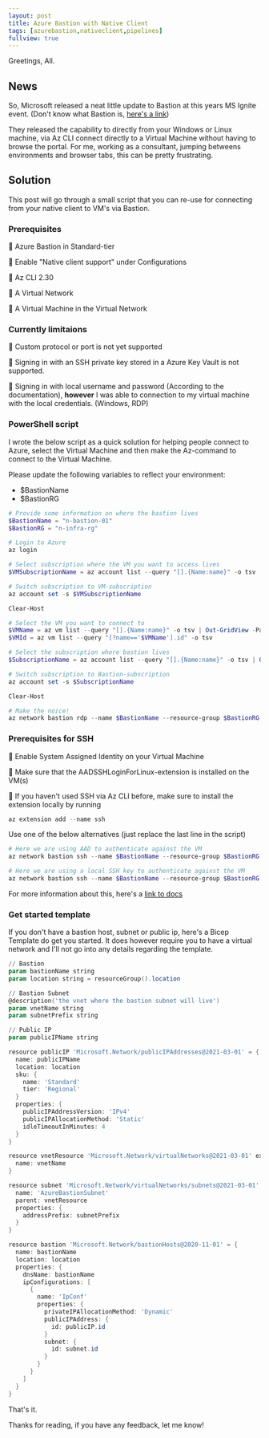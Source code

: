 ```yaml
---
layout: post
title: Azure Bastion with Native Client
tags: [azurebastion,nativeclient,pipelines]
fullview: true
---
```


Greetings, All.

## News

So, Microsoft released a neat little update to Bastion at this years MS Ignite event. (Don't know what Bastion is, [here's a link](https://docs.microsoft.com/en-us/azure/bastion/bastion-overview))

They released the capability to directly from your Windows or Linux machine, via Az CLI connect directly to a Virtual Machine without having to browse the portal.
For me, working as a consultant, jumping betweens environments and browser tabs, this can be pretty frustrating.

## Solution

This post will go through a small script that you can re-use for connecting from your native client to VM's via Bastion.

### Prerequisites

📌 Azure Bastion in Standard-tier

📌 Enable "Native client support" under Configurations

📌 Az CLI 2.30

📌 A Virtual Network

📌 A Virtual Machine in the Virtual Network

### Currently limitaions

📌 Custom protocol or port is not yet supported

📌 Signing in with an SSH private key stored in a Azure Key Vault is not supported.

📌 Signing in with local username and password (According to the documentation), **however** I was able to connection to my virtual machine with the local credentials. (Windows, RDP)

### PowerShell script

I wrote the below script as a quick solution for helping people connect to Azure, select the Virtual Machine and then make the Az-command to connect to the Virtual Machine.

Please update the following variables to reflect your environment:

* $BastionName
* $BastionRG

``` PowerShell
# Provide some information on where the bastion lives
$BastionName = "n-bastion-01"
$BastionRG = "n-infra-rg"

# Login to Azure
az login

# Select subscription where the VM you want to access lives
$VMSubscriptionName = az account list --query "[].{Name:name}" -o tsv | Out-GridView -PassThru -Title "Select the subscription where the VM you want to access lives"

# Switch subscription to VM-subscription
az account set -s $VMSubscriptionName

Clear-Host

# Select the VM you want to connect to
$VMName = az vm list --query "[].{Name:name}" -o tsv | Out-GridView -PassThru -Title "Select the VM you want to connect to"
$VMId = az vm list --query "[?name=='$VMName'].id" -o tsv

# Select the subscription where bastion lives
$SubscriptionName = az account list --query "[].{Name:name}" -o tsv | Out-GridView -PassThru -Title "Select the subscription where the Bastion host(s) lives"

# Switch subscription to Bastion-subscription
az account set -s $SubscriptionName

Clear-Host

# Make the noice!
az network bastion rdp --name $BastionName --resource-group $BastionRG --target-resource-id $VMId
```

### Prerequisites for SSH

📌 Enable System Assigned Identity on your Virtual Machine

📌 Make sure that the AADSSHLoginForLinux-extension is installed on the VM(s)

📌 If you haven't used SSH via Az CLI before, make sure to install the extension locally by running

``` PowerShell
az extension add --name ssh
```

Use one of the below alternatives (just replace the last line in the script)

``` PowerShell
# Here we are using AAD to authenticate against the VM
az network bastion ssh --name $BastionName --resource-group $BastionRG --target-resource-id $VMId --auth-type "AAD"
```

``` PowerShell
# Here we are using a local SSH key to authenticate against the VM
az network bastion ssh --name $BastionName --resource-group $BastionRG --target-resource-id $VMId --auth-type "ssh-key" --username "xyz" --ssh-key "C:\filepath\sshkey.pem"
```

For more information about this, here's a [link to docs](https://docs.microsoft.com/en-us/azure/bastion/connect-native-client-windows)

### Get started template

If you don't have a bastion host, subnet or public ip, here's a Bicep Template do get you started. It does however require you to have a virtual network and I'll not go into any details regarding the template.

``` PowerShell
// Bastion
param bastionName string
param location string = resourceGroup().location

// Bastion Subnet
@description('the vnet where the bastion subnet will live')
param vnetName string
param subnetPrefix string

// Public IP
param publicIPName string

resource publicIP 'Microsoft.Network/publicIPAddresses@2021-03-01' = {
  name: publicIPName
  location: location
  sku: {
    name: 'Standard'
    tier: 'Regional'
  }
  properties: {
    publicIPAddressVersion: 'IPv4'
    publicIPAllocationMethod: 'Static'
    idleTimeoutInMinutes: 4
  }
}

resource vnetResource 'Microsoft.Network/virtualNetworks@2021-03-01' existing = {
  name: vnetName
}

resource subnet 'Microsoft.Network/virtualNetworks/subnets@2021-03-01' = {
  name: 'AzureBastionSubnet'
  parent: vnetResource
  properties: {
    addressPrefix: subnetPrefix
  }
}

resource bastion 'Microsoft.Network/bastionHosts@2020-11-01' = {
  name: bastionName
  location: location
  properties: {
    dnsName: bastionName
    ipConfigurations: [
      {
        name: 'IpConf'
        properties: {
          privateIPAllocationMethod: 'Dynamic'
          publicIPAddress: {
            id: publicIP.id
          }
          subnet: {
            id: subnet.id
          }
        }
      }
    ]
  }
}

```

That's it.

Thanks for reading, if you have any feedback, let me know!
